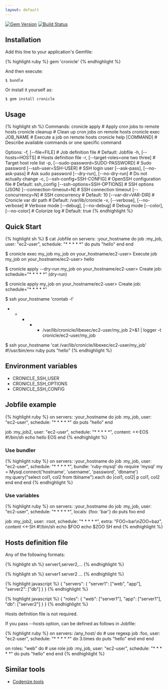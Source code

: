 ```yaml
---
layout: default
---
```


[![Gem Version](https://badge.fury.io/rb/cronicle.svg)](http://badge.fury.io/rb/cronicle)
[![Build Status](https://travis-ci.org/winebarrel/cronicle.svg?branch=master)](https://travis-ci.org/winebarrel/cronicle)

## Installation

Add this line to your application's Gemfile:

{% highlight ruby %}
gem 'cronicle'
{% endhighlight %}

And then execute:

    $ bundle

Or install it yourself as:

    $ gem install cronicle

## Usage

{% highlight sh %}
Commands:
  cronicle apply           # Apply cron jobs to remote hosts
  cronicle cleanup         # Clean up cron jobs on remote hosts
  cronicle exec JOB_NAME   # Execute a job on remote hosts
  cronicle help [COMMAND]  # Describe available commands or one specific command

Options:
  -f, [--file=FILE]                    # Job definition file
                                       # Default: Jobfile
  -h, [--hosts=HOSTS]                  # Hosts definition file
  -r, [--target-roles=one two three]   # Target host role list
  -p, [--sudo-password=SUDO-PASSWORD]  # Sudo password
      [--ssh-user=SSH-USER]            # SSH login user
      [--ask-pass], [--no-ask-pass]    # Ask sudo password
      [--dry-run], [--no-dry-run]      # Do not actually change
  -c, [--ssh-config=SSH-CONFIG]        # OpenSSH configuration file
                                       # Default: ssh_config
      [--ssh-options=SSH-OPTIONS]      # SSH options (JSON)
      [--connection-timeout=N]         # SSH connection timeout
      [--concurrency=N]                # SSH concurrency
                                       # Default: 10
      [--var-dir=VAR-DIR]              # Cronicle var dir path
                                       # Default: /var/lib/cronicle
  -v, [--verbose], [--no-verbose]      # Verbose mode
      [--debug], [--no-debug]          # Debug mode
      [--color], [--no-color]          # Colorize log
                                       # Default: true
{% endhighlight %}

## Quick Start

{% highlight sh %}
$ cat Jobfile
on servers: :your_hostname do
  job :my_job, user: "ec2-user", schedule: "* * * * *" do
    puts "hello"
  end
end

$ cronicle exec my_job
my_job on your_hostname/ec2-user> Execute job
my_job on your_hostname/ec2-user> hello

$ cronicle apply --dry-run
my_job on your_hostname/ec2-user> Create job: schedule="* * * * *" (dry-run)

$ cronicle apply
my_job on your_hostname/ec2-user> Create job: schedule="* * * * *"

$ ssh your_hostname 'crontab -l'
* * * * * /var/lib/cronicle/libexec/ec2-user/my_job 2>&1 | logger -t cronicle/ec2-user/my_job

$ ssh your_hostname 'cat /var/lib/cronicle/libexec/ec2-user/my_job'
#!/usr/bin/env ruby
puts "hello"
{% endhighlight %}

## Environment variables

* CRONICLE_SSH_USER
* CRONICLE_SSH_OPTIONS
* CRONICLE_SSH_CONFIG

## Jobfile example

{% highlight ruby %}
on servers: :your_hostname do
  job :my_job, user: "ec2-user", schedule: "* * * * *" do
    puts "hello"
  end

  job :my_job2, user: "ec2-user", schedule: "* * * * *", content: <<-EOS
    #!/bin/sh
    echo hello
  EOS
end
{% endhighlight %}

### Use bundler

{% highlight ruby %}
on servers: :your_hostname do
  job :my_job, user: "ec2-user", schedule: "* * * * *", bundle: 'ruby-mysql' do
    require 'mysql'
    my = Mysql.connect('hostname', 'username', 'password', 'dbname')
    my.query("select col1, col2 from tblname").each do |col1, col2|
      p col1, col2
    end
  end
end
{% endhighlight %}

### Use variables

{% highlight ruby %}
on servers: :your_hostname do
  job :my_job, user: "ec2-user", schedule: "* * * * *", locals: {foo: 'bar'} do
    puts foo
  end

  job :my_job2, user: :root, schedule: "* * * * *", extra: "FOO=bar\nZOO=baz", content <<-SH
    #!/bin/sh
    echo $FOO
    echo $ZOO
  SH
end
{% endhighlight %}

## Hosts definition file

Any of the following formats:

{% highlight sh %}
server1,server2,...
{% endhighlight %}

{% highlight sh %}
server1
server2
...
{% endhighlight %}

{% highlight javascript %}
{
  "servers": {
    "server1": ["web", "app"],
    "server2": ["db"]
  }
}
{% endhighlight %}

{% highlight javascript %}
{
  "roles": {
    "web": ["server1"],
    "app": ["server1"],
    "db": ["server2"]
  }
}
{% endhighlight %}

Hosts definition file is not required.

If you pass --hosts option, can be defined as follows in Jobfile:

{% highlight ruby %}
on servers: /any_host/ do # use regexp
  job :foo, user: "ec2-user", schedule: "* * * * *" do
    3.times do
      puts "hello"
    end
  end
end

on roles: "web" do # use role
  job :my_job, user: "ec2-user", schedule: "* * * * *" do
    puts "hello"
  end
end
{% endhighlight %}

## Similar tools
* [Codenize.tools](http://codenize.tools/)
